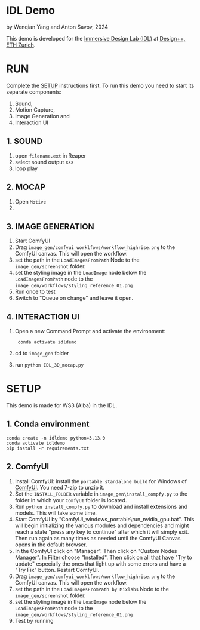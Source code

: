 # IDL Demo

by Wenqian Yang and Anton Savov, 2024

This demo is developed for the [Immersive Design Lab (IDL)](https://idl.ethz.ch/website/) at [Design++, ETH Zurich](https://designplusplus.ethz.ch).

# RUN

Complete the [SETUP](#setup) instructions first.
To run this demo you need to start its separate components:
1. Sound,
2. Motion Capture,
3. Image Generation and
4. Interaction UI



## 1. SOUND
1. open `filename.ext` in Reaper
2. select sound output `XXX`
3. loop play

## 2. MOCAP
1. Open `Motive`
2. 

## 3. IMAGE GENERATION
1. Start ComfyUI 
2. Drag `image_gen/comfyui_worklfows/workflow_highrise.png` to the ComfyUI canvas. This will open the workflow.
3. set the path in the `LoadImagesFromPath` Node to the `image_gen/screenshot` folder.
4. set the styling image in the `LoadImage` node below the `LoadImagesFromPath` node to the `image_gen/workflows/styling_reference_01.png`
5. Run once to test
6. Switch to "Queue on change" and leave it open.

## 4. INTERACTION UI
1. Open a new Command Prompt and activate the environment:
    
        conda activate idldemo
2. cd to `image_gen` folder
3. run `python IDL_3D_mocap.py`


# SETUP

This demo is made for WS3 (Alba) in the IDL.

## 1. Conda environment

    conda create -n idldemo python=3.13.0
    conda activate idldemo
    pip install -r requirements.txt

## 2. ComfyUI

1. Install ComfyUI: install the `portable standalone build` for Windows of [ComfyUI](https://github.com/comfyanonymous/ComfyUI?tab=readme-ov-file#installing). You need 7-zip to unzip it.
2. Set the `INSTALL_FOLDER` variable in `image_gen\install_compfy.py` to the folder in which your `ComfyUI` folder is located.
3. Run `python install_compfy.py` to download and install extensions and models. This will take some time.
4. Start ComfyUI by "ComfyUI_windows_portable\run_nvidia_gpu.bat". This will begin initializing the various modules and dependencies and might reach a state "press any key to continue" after which it will simply exit. Then run again as many times as needed until the ComfyUI Canvas opens in the default browser.
5. In the ComfyUI click on "Manager". Then click on "Custom Nodes Manager". In Filter choose "Installed". Then click on all that have  "Try to update" especially the ones that light up with some errors and have a "Try Fix" button. Restart ComfyUI.
4. Drag `image_gen/comfyui_worklfows/workflow_highrise.png` to the ComfyUI canvas. This will open the workflow.
5. set the path in the `LoadImagesFromPath by Mixlabs` Node to the `image_gen/screenshot` folder.
6. set the styling image in the `LoadImage` node below the `LoadImagesFromPath` node to the `image_gen/workflows/styling_reference_01.png`
7. Test by running